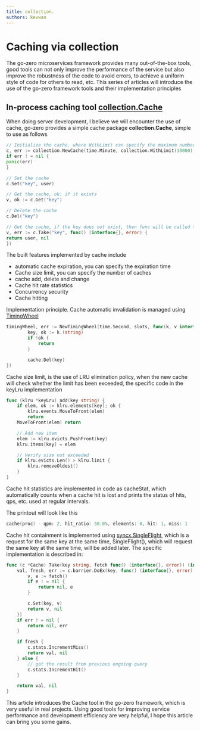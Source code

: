 ```yaml
---
title: collection.
authors: kevwan
---
```


# Caching via collection

The go-zero microservices framework provides many out-of-the-box tools, good tools can not only improve the performance of the service but also improve the robustness of the code to avoid errors, to achieve a uniform style of code for others to read, etc. This series of articles will introduce the use of the go-zero framework tools and their implementation principles

## In-process caching tool [collection.Cache](https://github.com/zeromicro/go-zero/tree/master/core/collection/cache.go)

When doing server development, I believe we will encounter the use of cache, go-zero provides a simple cache package **collection.Cache**, simple to use as follows

```go
// Initialize the cache, where WithLimit can specify the maximum number of caches
c, err := collection.NewCache(time.Minute, collection.WithLimit(10000))
if err ! = nil {
panic(err)
}

// Set the cache
c.Set("key", user)

// Get the cache, ok: if it exists
v, ok := c.Get("key")

// Delete the cache
c.Del("key")

// Get the cache, if the key does not exist, then func will be called to generate the cache
v, err := c.Take("key", func() (interface{}, error) {
return user, nil
})
```

The built features implemented by cache include

* automatic cache expiration, you can specify the expiration time
* Cache size limit, you can specify the number of caches
* cache add, delete and change
* Cache hit rate statistics
* Concurrency security
* Cache hitting

Implementation principle.
Cache automatic invalidation is managed using [TimingWheel](https://github.com/zeromicro/zeromicro/blob/master/core/collection/timingwheel.go)

``` go
timingWheel, err := NewTimingWheel(time.Second, slots, func(k, v interface{}) {
		key, ok := k.(string)
		if !ok {
			return
		}

		cache.Del(key)
})
```

Cache size limit, is the use of LRU elimination policy, when the new cache will check whether the limit has been exceeded, the specific code in the keyLru implementation

``` go
func (klru *keyLru) add(key string) {
	if elem, ok := klru.elements[key]; ok {
		klru.events.MoveToFront(elem)
		return
	MoveToFront(elem) return

	// Add new item
	elem := klru.evicts.PushFront(key)
	klru.items[key] = elem

	// Verify size not exceeded
	if klru.evicts.Len() > klru.limit {
		klru.removeOldest()
	}
}
```

Cache hit statistics are implemented in code as cacheStat, which automatically counts when a cache hit is lost and prints the status of hits, qps, etc. used at regular intervals.

The printout will look like this

```go
cache(proc) - qpm: 2, hit_ratio: 50.0%, elements: 0, hit: 1, miss: 1
```

Cache hit containment is implemented using [syncx.SingleFlight](https://github.com/zeromicro/zeromicro/blob/master/core/syncx/singleflight.go), which is a request for the same key at the same time, SingleFlight(), which will request the same key at the same time, will be added later. The specific implementation is described in:

```go
func (c *Cache) Take(key string, fetch func() (interface{}, error)) (interface{}, error) {
	val, fresh, err := c.barrier.DoEx(key, func() (interface{}, error) {
		v, e := fetch()
		if e ! = nil {
			return nil, e
		}

		c.Set(key, v)
		return v, nil
	})
	if err ! = nil {
		return nil, err
	}

	if fresh {
		c.stats.IncrementMiss()
		return val, nil
	} else {
		// got the result from previous ongoing query
		c.stats.IncrementHit()
	}

	return val, nil
}
```

This article introduces the Cache tool in the go-zero framework, which is very useful in real projects. Using good tools for improving service performance and development efficiency are very helpful, I hope this article can bring you some gains.
